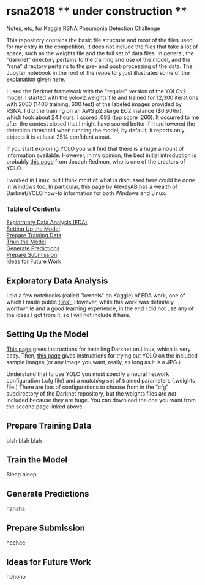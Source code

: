 # rsna2018  ** under construction **
Notes, etc, for Kaggle RSNA Pneumonia Detection Challenge

This repository contains the basic file structure and most of the files 
used for my entry in the competition.  It does not include the files 
that take a lot of space, such as the weights file and the full set 
of data files. In general, the "darknet" directory pertains to the training 
and use of the model, and the "rsna" directory pertains to the pre- and
post-processing of the data. The Jupyter notebook in the root of the
repository just illustrates some of the explanation given here.

I used the Darknet framework with the "regular" version of the YOLOv2
model. I started with the yolov2.weights file and trained for 12,300 
iterations with 2000 (1400 training, 600 test) of the labeled images 
provided by RSNA. I did the training on an AWS p2.xlarge EC2 instance 
($0.90/hr), which took about 24 hours.  I scored .098 (top score .260). It 
occurred to me after the contest closed that I might have scored better 
if I had lowered the detection threshold when running the model; by 
default, it reports only objects it is at least 25% confident about. 

If you start exploring YOLO you will find that there is a huge amount 
of information available. However, in my opinion, the best initial 
introduction is probably [this page](https://pjreddie.com/darknet/yolo) 
from Joseph Redmon, who is one of the creators of YOLO.

I worked in Linux, but I think most of what is discussed here could be 
done in Windows too.  In particular, 
[this page](https://github.com/AlexeyAB/darknet) by AlexeyAB has a wealth 
of Darknet/YOLO how-to information for both Windows and Linux.

### Table of Contents

[Exploratory Data Analysis (EDA)](#exploratory-data-analysis)   
[Setting Up the Model](#setting-up-the-model)   
[Prepare Training Data](#prepare-training-data)   
[Train the Model](#train-the-model)   
[Generate Predictions](#generate-predictions)   
[Prepare Submission](#prepare-submission)   
[Ideas for Future Work](#ideas-for-future-work)   

## Exploratory Data Analysis

I did a few notebooks (called "kernels" on Kaggle) of
EDA work, one of which I made public
[(link).](https://www.kaggle.com/ridercoach/rsna2018-ridercoach-eda-1)
However, while this work was definitely worthwhile and a good learning 
experience, in the end I did not use any of the ideas I got from it, 
so I will not include it here.

## Setting Up the Model

[This page](https://pjreddie.com/darknet/install) gives instructions for 
installing Darknet on Linux, which is very easy.  Then, 
[this page](https://pjreddie.com/darknet/yolo) gives instructions for 
trying out YOLO on the included sample images (or any image you want, 
really, as long as it is a JPG.)

Understand that to use YOLO you must specify a neural network configuration 
(.cfg file) and a _matching_ set of trained parameters (.weights file.) 
There are lots of configurations to choose from in the "cfg" subdirectory 
of the Darknet repository, but the weights files are _not_ included 
because they are huge. You can download the one you want from the 
second page linked above.

## Prepare Training Data

blah blah blah

## Train the Model

Bleep bleep

## Generate Predictions

hahaha

## Prepare Submission

heehee

## Ideas for Future Work

hohoho




